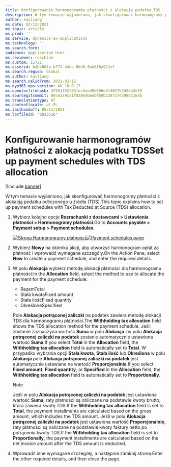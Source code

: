 ```yaml
---
title: Konfigurowanie harmonogramów płatności z alokacją podatku TDS
description: W tym temacie wyjaśniono, jak skonfigurować harmonogramy płatności z alokacją podatku odliczonego u źródła (TDS).
author: kailiang
ms.date: 02/12/2021
ms.topic: article
ms.prod: ''
ms.service: dynamics-ax-applications
ms.technology: ''
ms.search.form: ''
audience: Application User
ms.reviewer: roschlom
ms.custom: 15721
ms.assetid: b4b406fa-b772-44ec-8dd8-8eb818a921ef
ms.search.region: Global
ms.author: kailiang
ms.search.validFrom: 2021-02-12
ms.dyn365.ops.version: AX 10.0.17
ms.openlocfilehash: 47551f52f35fec5ae49d696e3f4027b7d2eb2e19
ms.sourcegitcommit: 08ce2a9ca1f02064beabfb9b228717d39882164b
ms.translationtype: HT
ms.contentlocale: pl-PL
ms.lasthandoff: 05/11/2021
ms.locfileid: "6023516"
---
```

# <a name="set-up-payment-schedules-with-tds-allocation"></a><span data-ttu-id="d7bf8-103">Konfigurowanie harmonogramów płatności z alokacją podatku TDS</span><span class="sxs-lookup"><span data-stu-id="d7bf8-103">Set up payment schedules with TDS allocation</span></span>

[!include [banner](../includes/banner.md)]

<span data-ttu-id="d7bf8-104">W tym temacie wyjaśniono, jak skonfigurować harmonogramy płatności z alokacją podatku odliczonego u źródła (TDS).</span><span class="sxs-lookup"><span data-stu-id="d7bf8-104">This topic explains how to set up payment schedules with Tax Deducted at Source (TDS) allocation.</span></span>

1. <span data-ttu-id="d7bf8-105">Wybierz kolejno opcje **Rozrachunki z dostawcami \> Ustawienia płatności \> Harmonogramy płatności**.</span><span class="sxs-lookup"><span data-stu-id="d7bf8-105">Go to **Accounts payable \> Payment setup \> Payment schedules**.</span></span>

    <span data-ttu-id="d7bf8-106">[![Strona Harmonogramy płatności](./media/apac-ind-TDS-27.png)](./media/apac-ind-TDS-27.png)</span><span class="sxs-lookup"><span data-stu-id="d7bf8-106">[![Payment schedules page](./media/apac-ind-TDS-27.png)](./media/apac-ind-TDS-27.png)</span></span>

2. <span data-ttu-id="d7bf8-107">Wybierz **Nowy** na okienku akcji, aby utworzyć harmonogram opłat za płatność i wprowadź wymagane szczegóły.</span><span class="sxs-lookup"><span data-stu-id="d7bf8-107">On the Action Pane, select **New** to create a payment schedule, and enter the required details.</span></span>
3. <span data-ttu-id="d7bf8-108">W polu **Alokacja** wybierz metodę alokacji płatności dla harmonogramu płatności:</span><span class="sxs-lookup"><span data-stu-id="d7bf8-108">In the **Allocation** field, select the method to use to allocate the payment for the payment schedule:</span></span>

    - <span data-ttu-id="d7bf8-109">Razem</span><span class="sxs-lookup"><span data-stu-id="d7bf8-109">Total</span></span>
    - <span data-ttu-id="d7bf8-110">Stała kwota</span><span class="sxs-lookup"><span data-stu-id="d7bf8-110">Fixed amount</span></span>
    - <span data-ttu-id="d7bf8-111">Stała ilość</span><span class="sxs-lookup"><span data-stu-id="d7bf8-111">Fixed quantity</span></span>
    - <span data-ttu-id="d7bf8-112">Określone</span><span class="sxs-lookup"><span data-stu-id="d7bf8-112">Specified</span></span>

    <span data-ttu-id="d7bf8-113">Pole **Alokacja potrąconej zaliczki** na podatek zawiera metodę alokacji TDS dla harmonogramu płatności.</span><span class="sxs-lookup"><span data-stu-id="d7bf8-113">The **Withholding tax allocation** field shows the TDS allocation method for the payment schedule.</span></span> <span data-ttu-id="d7bf8-114">Jeśli zostanie zaznaczyna wartość **Suma** w polu **Alokacja** zw polu **Alokacja potrąconej zaliczki na podatek** zostanie automatycznie ustawiona wartość **Suma**.</span><span class="sxs-lookup"><span data-stu-id="d7bf8-114">If you select **Total** in the **Allocation** field, the **Withholding tax allocation** field is automatically set to **Total**.</span></span> <span data-ttu-id="d7bf8-115">W przypadku wybrania opcji **Stała kwota**, **Stała ilość** lub **Określona** w polu **Alokacja** pole **Alokacja potrąconej zaliczki na podatek** jest automatycznie ustawiane na wartość **Proporcjonalnie**.</span><span class="sxs-lookup"><span data-stu-id="d7bf8-115">If you select **Fixed amount**, **Fixed quantity**, or **Specified** in the **Allocation** field, the **Withholding tax allocation** field is automatically set to **Proportionally**.</span></span>

    > [!NOTE]
    > <span data-ttu-id="d7bf8-116">Jeśli w polu **Alokacja potrąconej zaliczki na podatek** jest ustawiona wartość **Suma**, raty płatności są obliczane na podstawie kwoty brutto, która zawiera kwotę TDS.</span><span class="sxs-lookup"><span data-stu-id="d7bf8-116">If the **Withholding tax allocation** field is set to **Total**, the payment installments are calculated based on the gross amount, which includes the TDS amount.</span></span> <span data-ttu-id="d7bf8-117">Jeśli w polu **Alokacja potrąconej zaliczki na podatek** jest ustawiona wartość **Proporcjonalnie**, raty płatności są naliczane na podstawie kwoty faktury netto po potrąceniu kwoty TDS.</span><span class="sxs-lookup"><span data-stu-id="d7bf8-117">If the **Withholding tax allocation** field is set to **Proportionally**, the payment installments are calculated based on the net invoice amount after the TDS amount is deducted.</span></span>

4. <span data-ttu-id="d7bf8-118">Wprowadź inne wymagane szczegóły, a następnie zamknij stronę.</span><span class="sxs-lookup"><span data-stu-id="d7bf8-118">Enter the other required details, and then close the page.</span></span>
